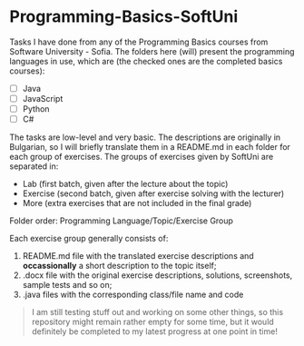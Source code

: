 # Programming-Basics-SoftUni

Tasks I have done from any of the Programming Basics courses from Software University - Sofia.
The folders here (will) present the programming languages in use, which are (the checked ones are the completed basics courses):
- [ ] Java
- [ ] JavaScript
- [ ] Python
- [ ] C#

The tasks are low-level and very basic. The descriptions are originally in Bulgarian, so I will briefly translate them in a README.md in each folder for each group of exercises. The groups of exercises given by SoftUni are separated in:
  - Lab       (first batch, given after the lecture about the topic)
  - Exercise  (second batch, given after exercise solving with the lecturer)
  - More      (extra exercises that are not included in the final grade)

Folder order:
Programming Language/Topic/Exercise Group

Each exercise group generally consists of:
1. README.md file with the translated exercise descriptions and **occassionally** a short description to the topic itself;
2. .docx file with the original exercise descriptions, solutions, screenshots, sample tests and so on;
3. .java files with the corresponding class/file name and code

> I am still testing stuff out and working on some other things, so this repository might remain rather empty for some time, but it would definitely be completed to my latest progress at one point in time!
